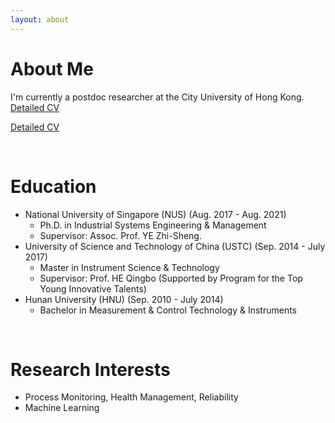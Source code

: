 ```yaml
---
layout: about 
---
```


# About Me
I'm currently a postdoc researcher at the City University of Hong Kong. <a href="https://xingchenliu666.github.io/CV_LiuXingchen.pdf">Detailed CV</a>
<p style="color:blue"><a href="https://xingchenliu666.github.io/CV_LiuXingchen.pdf">Detailed CV</a></p>
<br/>

# Education
* National University of Singapore (NUS) (Aug. 2017 - Aug. 2021)
  * Ph.D. in Industrial Systems Engineering & Management
  * Supervisor: Assoc. Prof. YE Zhi-Sheng.
* University of Science and Technology of China (USTC) (Sep. 2014 - July 2017)
  * Master in Instrument Science & Technology
  * Supervisor: Prof. HE Qingbo (Supported by Program for the Top Young Innovative Talents)
* Hunan University (HNU) (Sep. 2010 - July 2014)
  * Bachelor in Measurement & Control Technology & Instruments

<br/>

# Research Interests
* Process Monitoring, Health Management, Reliability
* Machine Learning  
